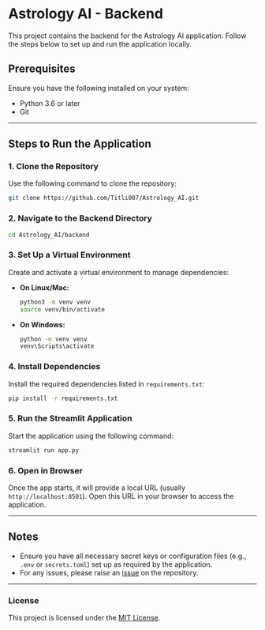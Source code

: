 
# Astrology AI - Backend

This project contains the backend for the Astrology AI application. Follow the steps below to set up and run the application locally.

## Prerequisites

Ensure you have the following installed on your system:
- Python 3.6 or later
- Git

---

## Steps to Run the Application

### 1. Clone the Repository
Use the following command to clone the repository:
```bash
git clone https://github.com/Titli007/Astrology_AI.git
```

### 2. Navigate to the Backend Directory
```bash
cd Astrology_AI/backend
```

### 3. Set Up a Virtual Environment
Create and activate a virtual environment to manage dependencies:
- **On Linux/Mac:**
  ```bash
  python3 -m venv venv
  source venv/bin/activate
  ```
- **On Windows:**
  ```bash
  python -m venv venv
  venv\Scripts\activate
  ```

### 4. Install Dependencies
Install the required dependencies listed in `requirements.txt`:
```bash
pip install -r requirements.txt
```

### 5. Run the Streamlit Application
Start the application using the following command:
```bash
streamlit run app.py
```

### 6. Open in Browser
Once the app starts, it will provide a local URL (usually `http://localhost:8501`). Open this URL in your browser to access the application.

---

## Notes

- Ensure you have all necessary secret keys or configuration files (e.g., `.env` or `secrets.toml`) set up as required by the application.
- For any issues, please raise an [issue](https://github.com/Titli007/Astrology_AI/issues) on the repository.

---

### License
This project is licensed under the [MIT License](LICENSE).
